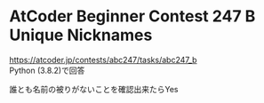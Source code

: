 # AtCoder Beginner Contest 247 B Unique Nicknames  
https://atcoder.jp/contests/abc247/tasks/abc247_b  
Python (3.8.2)で回答  

誰とも名前の被りがないことを確認出来たらYes
